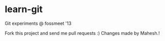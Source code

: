 learn-git
=========

Git experiments @ fossmeet '13

Fork this project and send me pull requests :)
Changes made by Mahesh.!
